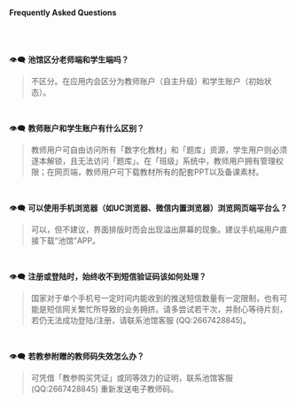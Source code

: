 #### Frequently Asked Questions

<br>
<br>

👁‍🗨  **池馆区分老师端和学生端吗？**
> 不区分。在应用内会区分为教师账户（自主升级）和学生账户（初始状态）。
</br>

👁‍🗨  **教师账户和学生账户有什么区别？**
> 教师用户可自由访问所有「数字化教材」和「题库」资源，学生用户则必须逐本解锁，且无法访问「题库」。在「班级」系统中，教师用户拥有管理权限；在网页端，教师用户可下载教材所有的配套PPT以及备课素材。
</br>

👁‍🗨  **可以使用手机浏览器（如UC浏览器、微信内置浏览器）浏览网页端平台么？**
> 可以，但不建议，界面排版时而会出现溢出屏幕的现象。建议手机端用户直接下载“池馆”APP。
</br>

👁‍🗨  **注册或登陆时，始终收不到短信验证码该如何处理？**
> 国家对于单个手机号一定时间内能收到的推送短信数量有一定限制，也有可能是短信网关繁忙所导致的业务拥挤。请多尝试若干次，并耐心等待片刻，若仍无法成功登陆/注册，请联系池馆客服 (QQ:2667428845)。
</br>

👁‍🗨  **若教参附赠的教师码失效怎么办？**
> 可凭借「教参购买凭证」或同等效力的证明，联系池馆客服 (QQ:2667428845) 重新发送电子教师码。